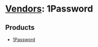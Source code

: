 # [Vendors](README.md): 1Password

## Products

- [1Password](../products/3fe1afe0-c1c2-45d6-835e-0bdb1e4b703f.md)
